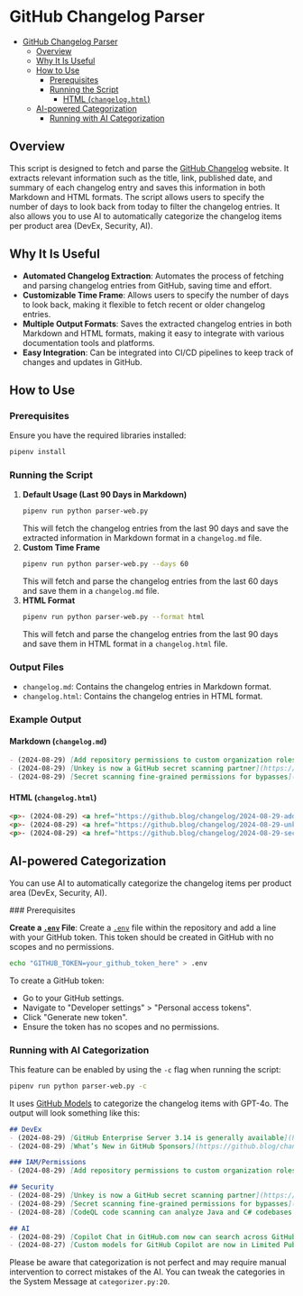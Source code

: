 # GitHub Changelog Parser

- [GitHub Changelog Parser](#github-changelog-parser)
  - [Overview](#overview)
  - [Why It Is Useful](#why-it-is-useful)
  - [How to Use](#how-to-use)
    - [Prerequisites](#prerequisites)
    - [Running the Script](#running-the-script)
      - [HTML (`changelog.html`)](#html-changeloghtml)
  - [AI-powered Categorization](#ai-powered-categorization)
    - [Running with AI Categorization](#running-with-ai-categorization)


## Overview

This script is designed to fetch and parse the [GitHub Changelog](https://github.blog/changelog/) website. It extracts relevant information such as the title, link, published date, and summary of each changelog entry and saves this information in both Markdown and HTML formats. The script allows users to specify the number of days to look back from today to filter the changelog entries. It also allows you to use AI to automatically categorize the changelog items per product area (DevEx, Security, AI).

## Why It Is Useful

- **Automated Changelog Extraction**: Automates the process of fetching and parsing changelog entries from GitHub, saving time and effort.
- **Customizable Time Frame**: Allows users to specify the number of days to look back, making it flexible to fetch recent or older changelog entries.
- **Multiple Output Formats**: Saves the extracted changelog entries in both Markdown and HTML formats, making it easy to integrate with various documentation tools and platforms.
- **Easy Integration**: Can be integrated into CI/CD pipelines to keep track of changes and updates in GitHub.

## How to Use

### Prerequisites

   Ensure you have the required libraries installed:
   ```sh
   pipenv install
   ```

### Running the Script
1. **Default Usage (Last 90 Days in Markdown)**
   ```sh
   pipenv run python parser-web.py
    ```
    This will fetch the changelog entries from the last 90 days and save the extracted information in Markdown format in a `changelog.md` file.
2. **Custom Time Frame**  
   ```sh
   pipenv run python parser-web.py --days 60
    ```
    This will fetch and parse the changelog entries from the last 60 days and save them in a `changelog.md` file.
3. **HTML Format**  
   ```sh
   pipenv run python parser-web.py --format html
    ```
    This will fetch and parse the changelog entries from the last 90 days and save them in HTML format in a `changelog.html` file.

### Output Files

- `changelog.md`: Contains the changelog entries in Markdown format.
- `changelog.html`: Contains the changelog entries in HTML format.

### Example Output

#### Markdown (`changelog.md`)

```markdown
- (2024-08-29) [Add repository permissions to custom organization roles](https://github.blog/changelog/2024-08-29-add-repository-permissions-to-custom-organization-roles)
- (2024-08-29) [Unkey is now a GitHub secret scanning partner](https://github.blog/changelog/2024-08-29-unkey-is-now-a-github-secret-scanning-partner)
- (2024-08-29) [Secret scanning fine-grained permissions for bypasses](https://github.blog/changelog/2024-08-29-secret-scanning-fine-grained-permissions-for-bypasses)
```
#### HTML (`changelog.html`)

```html
<p>- (2024-08-29) <a href="https://github.blog/changelog/2024-08-29-add-repository-permissions-to-custom-organization-roles">Add repository permissions to custom organization roles</a></p>
<p>- (2024-08-29) <a href="https://github.blog/changelog/2024-08-29-unkey-is-now-a-github-secret-scanning-partner">Unkey is now a GitHub secret scanning partner</a></p>
<p>- (2024-08-29) <a href="https://github.blog/changelog/2024-08-29-secret-scanning-fine-grained-permissions-for-bypasses">Secret scanning fine-grained permissions for bypasses</a></p>
```

## AI-powered Categorization
You can use AI to automatically categorize the changelog items per product area (DevEx, Security, AI).

### Prerequisites

**Create a [`.env`](https://github.com/danielmeppiel/gh-changelog-parser/.env) File**:
   Create a [`.env`](https://github.com/danielmeppiel/gh-changelog-parser/.env) file within the repository and add a line with your GitHub token. This token should be created in GitHub with no scopes and no permissions.
   ```sh
   echo "GITHUB_TOKEN=your_github_token_here" > .env
   ```

   To create a GitHub token:
   - Go to your GitHub settings.
   - Navigate to "Developer settings" > "Personal access tokens".
   - Click "Generate new token".
   - Ensure the token has no scopes and no permissions.

### Running with AI Categorization

This feature can be enabled by using the `-c` flag when running the script:

```sh
pipenv run python parser-web.py -c
```

It uses [GitHub Models](https://docs.github.com/en/github-models) to categorize the changelog items with GPT-4o. The output will look something like this:

```markdown
## DevEx
- (2024-08-29) [GitHub Enterprise Server 3.14 is generally available](https://github.blog/changelog/2024-08-29-github-enterprise-server-3-14-is-generally-available)
- (2024-08-29) [What’s New in GitHub Sponsors](https://github.blog/changelog/2024-08-29-whats-new-in-github-sponsors)

### IAM/Permissions
- (2024-08-29) [Add repository permissions to custom organization roles](https://github.blog/changelog/2024-08-29-add-repository-permissions-to-custom-organization-roles)

## Security
- (2024-08-29) [Unkey is now a GitHub secret scanning partner](https://github.blog/changelog/2024-08-29-unkey-is-now-a-github-secret-scanning-partner)
- (2024-08-29) [Secret scanning fine-grained permissions for bypasses](https://github.blog/changelog/2024-08-29-secret-scanning-fine-grained-permissions-for-bypasses)
- (2024-08-28) [CodeQL code scanning can analyze Java and C# codebases without needing a build (GA)](https://github.blog/changelog/2024-08-28-codeql-code-scanning-can-analyze-java-and-c-codebases-without-needing-a-build-ga)

## AI
- (2024-08-29) [Copilot Chat in GitHub.com now can search across GitHub entities](https://github.blog/changelog/2024-08-29-copilot-chat-in-github-com-now-can-search-across-github-entities)
- (2024-08-27) [Custom models for GitHub Copilot are now in Limited Public Beta](https://github.blog/changelog/2024-08-27-custom-models-for-github-copilot-are-now-in-limited-public-beta)
```

Please be aware that categorization is not perfect and may require manual intervention to correct mistakes of the AI. You can tweak the categories in the System Message at `categorizer.py:20`. 
